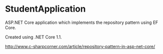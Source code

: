 # StudentApplication
ASP.NET Core application which implements the repository pattern using EF Core.

Created using .NET Core 1.1.

http://www.c-sharpcorner.com/article/repository-pattern-in-asp-net-core/
